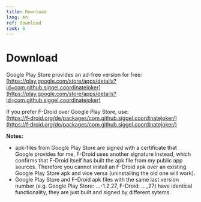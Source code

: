 ```yaml
---
title: Download
lang: en
ref: download
rank: 6
---
```


# Download
Google Play Store provides an ad-free version for free:  
[https://play.google.com/store/apps/details?id=com.github.siggel.coordinatejoker](https://play.google.com/store/apps/details?id=com.github.siggel.coordinatejoker)

If you prefer F-Droid over Google Play Store, use:  
[https://f-droid.org/de/packages/com.github.siggel.coordinatejoker/](https://f-droid.org/de/packages/com.github.siggel.coordinatejoker/)

**Notes:**
* apk-files from Google Play Store are signed with a certificate that Google provides for me, F-Droid uses another signature instead, which confirms that F-Droid itself has built the apk file from my public app sources. Therefore you cannot install an F-Droid apk over an existing Google Play Store apk and vice versa (uninstalling the old one will work).
* Google Play Store and F-Droid apk files with the same last version number (e.g. Google Play Store: ...-1.2.27, F-Droid: ..._27) have identical functionality, they are just built and signed by different sytems.
